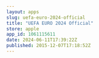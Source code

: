 ```yaml
---
layout: apps
slug: uefa-euro-2024-official
title: "UEFA EURO 2024 Official"
store: apple
app_id: 1061115611
date: 2024-06-11T17:39:22Z
published: 2015-12-07T17:18:52Z
---
```

